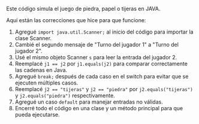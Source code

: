 Este código simula el juego de piedra, papel o tijeras en JAVA.

Aquí están las correcciones que hice para que funcione:

1. Agregué `import java.util.Scanner;` al inicio del código para importar la clase Scanner.
2. Cambié el segundo mensaje de "Turno del jugador 1" a "Turno del jugador 2".
3. Usé el mismo objeto Scanner `s` para leer la entrada del jugador 2.
4. Reemplacé `j1 == j2` por `j1.equals(j2)` para comparar correctamente las cadenas en Java.
5. Agregué `break;` después de cada caso en el switch para evitar que se ejecuten múltiples casos.
6. Reemplacé `j2 == "tijeras"` y `j2 == "piedra"` por `j2.equals("tijeras")` y `j2.equals("piedra")` respectivamente.
7. Agregué un caso `default` para manejar entradas no válidas.
8. Encerré todo el código en una clase y un método principal para que pueda ejecutarse.
